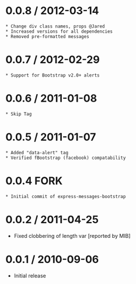 0.0.8 / 2012-03-14
==================
	* Change div class names, props @Jared
	* Increased versions for all dependencies
	* Removed pre-formatted messages

0.0.7 / 2012-02-29
==================
	* Support for Bootstrap v2.0+ alerts

0.0.6 / 2011-01-08
==================
	
	* Skip Tag

0.0.5 / 2011-01-07
==================

	* Added "data-alert" tag
	* Verified fBootstrap (facebook) compatability

0.0.4 FORK
==================

	* Initial commit of express-messages-bootstrap

0.0.2 / 2011-04-25 
==================

  * Fixed clobbering of length var [reported by MIB]

0.0.1 / 2010-09-06 
==================

  * Initial release
